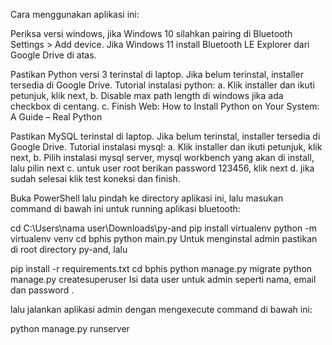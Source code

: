 Cara menggunakan aplikasi ini:

Periksa versi windows, jika Windows 10 silahkan pairing di Bluetooth Settings > Add device.
Jika Windows 11 install Bluetooth LE Explorer dari Google Drive di atas.

Pastikan Python versi 3 terinstal di laptop. Jika belum terinstal, installer tersedia di Google Drive.
Tutorial instalasi python:
a. Klik installer dan ikuti petunjuk, klik next,
b. Disable max path length di windows jika ada checkbox di centang.
c. Finish
Web: How to Install Python on Your System: A Guide – Real Python 

Pastikan MySQL terinstal di laptop. Jika belum terinstal, installer tersedia di Google Drive.
Tutorial instalasi mysql:
a. Klik installer dan ikuti petunjuk, klik next,
b. Pilih instalasi mysql server, mysql workbench yang akan di install, lalu pilin next
c. untuk user root berikan password 123456, klik next
d. jika sudah selesai klik test koneksi dan finish.

Buka PowerShell lalu pindah ke directory aplikasi ini, lalu masukan command di bawah ini untuk running aplikasi bluetooth:



cd C:\Users\nama user\Downloads\py-and
pip install virtualenv
python -m virtualenv venv
cd bphis
python main.py
Untuk menginstal admin pastikan di root directory py-and, lalu



pip install -r requirements.txt
cd bphis
python manage.py migrate
python manage.py createsuperuser
Isi data user untuk admin seperti nama, email dan password .

lalu jalankan aplikasi admin dengan  mengexecute command di bawah ini:



python manage.py runserver